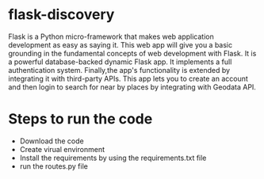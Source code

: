 # flask-discovery
Flask is a Python micro-framework that makes web application development as easy as saying it. This web app will give you a basic grounding in the fundamental concepts of web development with Flask. It is a powerful database-backed dynamic Flask app. It implements a full authentication system. Finally,the app's functionality is extended by integrating it with third-party APIs.
This app lets you to create an account and then login to search for near by places by integrating with Geodata API.
# Steps to run the code
* Download the code
* Create virual environment 
* Install the requirements by using the requirements.txt file
* run the routes.py file
